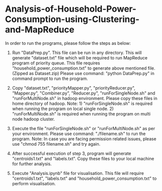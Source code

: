 # Analysis-of-Household-Power-Consumption-using-Clustering-and-MapReduce
In order to run the programs, please follow the steps as below:

1) Run "DataPrep.py". This file can be run in any directory.
This will generate "dataset.txt" file which will be required to run MapReduce program of priority queue.
This file requires "household_power_consumption.txt" to generate above mentioned file. (Zipped as Dataset.zip)
Please use command: "python DataPrep.py" in command prompt to run the program.

2) Copy "dataset.txt", "priorityMapper.py", "priorityReducer.py", "Mapper.py", "Combiner.py", "Reducer.py", "runForSingleNode.sh"
and "runForMultiNode.sh" in hadoop environment. Please copy these files in home directory of hadoop.
Note: 1) "runForSingleNode.sh" is required when running the program on local single node.
      2) "runForMultiNode.sh" is required when running the program on multi node hadoop cluster.

3) Execute the file "runForSingleNode.sh" or "runForMultiNode.sh" as per your environment.
Please use command: "./filename.sh" to run the program.
Note: In case you are facing permission related issues, please use "chmod 755 filename.sh" and try again.

4) After successful execution of step 3, program will generate "centroids1.txt" and "labels.txt". Copy these files to your local
machine for further analysis.

5) Execute "Analysis.ipynb" file for visualisation. This file will require "centroids1.txt", "labels.txt"
and "household_power_consumption.txt" to perform visualisation.
